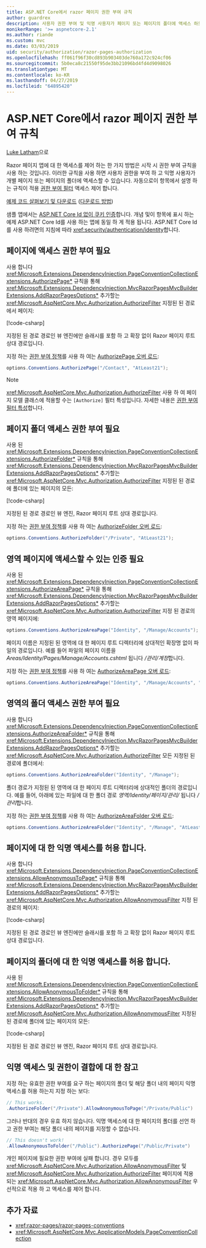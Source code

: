 ```yaml
---
title: ASP.NET Core에서 razor 페이지 권한 부여 규칙
author: guardrex
description: 사용자 권한 부여 및 익명 사용자가 페이지 또는 페이지의 폴더에 액세스 하도록 허용 하는 규칙을 사용 하 여 페이지에 대 한 액세스를 제어 하는 방법에 알아봅니다.
monikerRange: '>= aspnetcore-2.1'
ms.author: riande
ms.custom: mvc
ms.date: 03/03/2019
uid: security/authorization/razor-pages-authorization
ms.openlocfilehash: ff061f96f30cd893b903403de760a172c924cf06
ms.sourcegitcommit: 5b0eca8c21550f95de3bb21096bd4fd4d9098026
ms.translationtype: MT
ms.contentlocale: ko-KR
ms.lasthandoff: 04/27/2019
ms.locfileid: "64895420"
---
```

# <a name="razor-pages-authorization-conventions-in-aspnet-core"></a>ASP.NET Core에서 razor 페이지 권한 부여 규칙

[Luke Latham](https://github.com/guardrex)으로

Razor 페이지 앱에 대 한 액세스를 제어 하는 한 가지 방법은 시작 시 권한 부여 규칙을 사용 하는 것입니다. 이러한 규칙을 사용 하면 사용자 권한을 부여 하 고 익명 사용자가 개별 페이지 또는 페이지의 폴더에 액세스할 수 있습니다. 자동으로이 항목에서 설명 하는 규칙이 적용 [권한 부여 필터](xref:mvc/controllers/filters#authorization-filters) 액세스 제어 합니다.

[예제 코드 살펴보기 및 다운로드](https://github.com/aspnet/AspNetCore.Docs/tree/master/aspnetcore/security/authorization/razor-pages-authorization/samples) ([다운로드 방법](xref:index#how-to-download-a-sample))

샘플 앱에서는 [ASP.NET Core Id 없이 쿠키 인증](xref:security/authentication/cookie)합니다. 개념 및이 항목에 표시 하는 예제 ASP.NET Core Id를 사용 하는 앱에 동일 하 게 적용 됩니다. ASP.NET Core Id를 사용 하려면의 지침에 따라 <xref:security/authentication/identity>합니다.

## <a name="require-authorization-to-access-a-page"></a>페이지에 액세스 권한 부여 필요

사용 합니다 <xref:Microsoft.Extensions.DependencyInjection.PageConventionCollectionExtensions.AuthorizePage*> 규칙을 통해 <xref:Microsoft.Extensions.DependencyInjection.MvcRazorPagesMvcBuilderExtensions.AddRazorPagesOptions*> 추가할는 <xref:Microsoft.AspNetCore.Mvc.Authorization.AuthorizeFilter> 지정된 된 경로에서 페이지:

[!code-csharp[](razor-pages-authorization/samples/2.x/AuthorizationSample/Startup.cs?name=snippet1&highlight=2,4)]

지정된 된 경로 경로인 뷰 엔진에만 슬래시를 포함 하 고 확장 없이 Razor 페이지 루트 상대 경로입니다.

지정 하는 [권한 부여 정책](xref:security/authorization/policies)를 사용 하 여는 [AuthorizePage 오버 로드](xref:Microsoft.Extensions.DependencyInjection.PageConventionCollectionExtensions.AuthorizePage*):

```csharp
options.Conventions.AuthorizePage("/Contact", "AtLeast21");
```

> [!NOTE]
> <xref:Microsoft.AspNetCore.Mvc.Authorization.AuthorizeFilter> 사용 하 여 페이지 모델 클래스에 적용할 수는 `[Authorize]` 필터 특성입니다. 자세한 내용은 [권한 부여 필터 특성](xref:razor-pages/filter#authorize-filter-attribute)합니다.

## <a name="require-authorization-to-access-a-folder-of-pages"></a>페이지 폴더 액세스 권한 부여 필요

사용 된 <xref:Microsoft.Extensions.DependencyInjection.PageConventionCollectionExtensions.AuthorizeFolder*> 규칙을 통해 <xref:Microsoft.Extensions.DependencyInjection.MvcRazorPagesMvcBuilderExtensions.AddRazorPagesOptions*> 추가할는 <xref:Microsoft.AspNetCore.Mvc.Authorization.AuthorizeFilter> 지정된 된 경로에 폴더에 있는 페이지의 모든:

[!code-csharp[](razor-pages-authorization/samples/2.x/AuthorizationSample/Startup.cs?name=snippet1&highlight=2,5)]

지정된 된 경로 경로인 뷰 엔진, Razor 페이지 루트 상대 경로입니다.

지정 하는 [권한 부여 정책](xref:security/authorization/policies)를 사용 하 여는 [AuthorizeFolder 오버 로드](xref:Microsoft.Extensions.DependencyInjection.PageConventionCollectionExtensions.AuthorizeFolder*):

```csharp
options.Conventions.AuthorizeFolder("/Private", "AtLeast21");
```

## <a name="require-authorization-to-access-an-area-page"></a>영역 페이지에 액세스할 수 있는 인증 필요

사용 된 <xref:Microsoft.Extensions.DependencyInjection.PageConventionCollectionExtensions.AuthorizeAreaPage*> 규칙을 통해 <xref:Microsoft.Extensions.DependencyInjection.MvcRazorPagesMvcBuilderExtensions.AddRazorPagesOptions*> 추가할는 <xref:Microsoft.AspNetCore.Mvc.Authorization.AuthorizeFilter> 지정 된 경로의 영역 페이지에:

```csharp
options.Conventions.AuthorizeAreaPage("Identity", "/Manage/Accounts");
```

페이지 이름은 지정된 된 영역에 대 한 페이지 루트 디렉터리에 상대적인 확장명 없이 파일의 경로입니다. 예를 들어 파일의 페이지 이름을 *Areas/Identity/Pages/Manage/Accounts.cshtml* 됩니다 */관리/계정*합니다.

지정 하는 [권한 부여 정책](xref:security/authorization/policies)를 사용 하 여는 [AuthorizeAreaPage 오버 로드](xref:Microsoft.Extensions.DependencyInjection.PageConventionCollectionExtensions.AuthorizeAreaPage*):

```csharp
options.Conventions.AuthorizeAreaPage("Identity", "/Manage/Accounts", "AtLeast21");
```

## <a name="require-authorization-to-access-a-folder-of-areas"></a>영역의 폴더 액세스 권한 부여 필요

사용 합니다 <xref:Microsoft.Extensions.DependencyInjection.PageConventionCollectionExtensions.AuthorizeAreaFolder*> 규칙을 통해 <xref:Microsoft.Extensions.DependencyInjection.MvcRazorPagesMvcBuilderExtensions.AddRazorPagesOptions*> 추가할는 <xref:Microsoft.AspNetCore.Mvc.Authorization.AuthorizeFilter> 모든 지정된 된 경로에 폴더에서:

```csharp
options.Conventions.AuthorizeAreaFolder("Identity", "/Manage");
```

폴더 경로가 지정된 된 영역에 대 한 페이지 루트 디렉터리에 상대적인 폴더의 경로입니다. 예를 들어, 아래에 있는 파일에 대 한 폴더 경로 *영역/Identity/페이지/관리/* 됩니다 */관리*합니다.

지정 하는 [권한 부여 정책](xref:security/authorization/policies)를 사용 하 여는 [AuthorizeAreaFolder 오버 로드](xref:Microsoft.Extensions.DependencyInjection.PageConventionCollectionExtensions.AuthorizeAreaFolder*):

```csharp
options.Conventions.AuthorizeAreaFolder("Identity", "/Manage", "AtLeast21");
```

## <a name="allow-anonymous-access-to-a-page"></a>페이지에 대 한 익명 액세스를 허용 합니다.

사용 합니다 <xref:Microsoft.Extensions.DependencyInjection.PageConventionCollectionExtensions.AllowAnonymousToPage*> 규칙을 통해 <xref:Microsoft.Extensions.DependencyInjection.MvcRazorPagesMvcBuilderExtensions.AddRazorPagesOptions*> 추가할는 <xref:Microsoft.AspNetCore.Mvc.Authorization.AllowAnonymousFilter> 지정 된 경로의 페이지:

[!code-csharp[](razor-pages-authorization/samples/2.x/AuthorizationSample/Startup.cs?name=snippet1&highlight=2,6)]

지정된 된 경로 경로인 뷰 엔진에만 슬래시를 포함 하 고 확장 없이 Razor 페이지 루트 상대 경로입니다.

## <a name="allow-anonymous-access-to-a-folder-of-pages"></a>페이지의 폴더에 대 한 익명 액세스를 허용 합니다.

사용 된 <xref:Microsoft.Extensions.DependencyInjection.PageConventionCollectionExtensions.AllowAnonymousToFolder*> 규칙을 통해 <xref:Microsoft.Extensions.DependencyInjection.MvcRazorPagesMvcBuilderExtensions.AddRazorPagesOptions*> 추가할는 <xref:Microsoft.AspNetCore.Mvc.Authorization.AllowAnonymousFilter> 지정된 된 경로에 폴더에 있는 페이지의 모든:

[!code-csharp[](razor-pages-authorization/samples/2.x/AuthorizationSample/Startup.cs?name=snippet1&highlight=2,7)]

지정된 된 경로 경로인 뷰 엔진, Razor 페이지 루트 상대 경로입니다.

## <a name="note-on-combining-authorized-and-anonymous-access"></a>익명 액세스 및 권한이 결합에 대 한 참고

지정 하는 유효한 권한 부여를 요구 하는 페이지의 폴더 및 해당 폴더 내의 페이지 익명 액세스를 허용 하는지 지정 하는 보다:

```csharp
// This works.
.AuthorizeFolder("/Private").AllowAnonymousToPage("/Private/Public")
```

그러나 반대의 경우 유효 하지 않습니다. 익명 액세스에 대 한 페이지의 폴더를 선언 하 고 권한 부여는 해당 폴더 내의 페이지를 지정할 수 없습니다.

```csharp
// This doesn't work!
.AllowAnonymousToFolder("/Public").AuthorizePage("/Public/Private")
```

개인 페이지에 필요한 권한 부여에 실패 합니다. 경우 모두를 <xref:Microsoft.AspNetCore.Mvc.Authorization.AllowAnonymousFilter> 및 <xref:Microsoft.AspNetCore.Mvc.Authorization.AuthorizeFilter> 페이지에 적용 되는 <xref:Microsoft.AspNetCore.Mvc.Authorization.AllowAnonymousFilter> 우선적으로 적용 하 고 액세스를 제어 합니다.

## <a name="additional-resources"></a>추가 자료

* <xref:razor-pages/razor-pages-conventions>
* <xref:Microsoft.AspNetCore.Mvc.ApplicationModels.PageConventionCollection>
